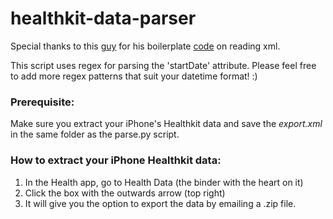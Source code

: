 # healthkit-data-parser

Special thanks to this [guy][1] for his boilerplate [code][2] on reading xml. 

This script uses regex for parsing the 'startDate' attribute. Please feel free to add more regex patterns that suit your datetime format! :)

### Prerequisite:

Make sure you extract your iPhone's Healthkit data and save the _export.xml_ in the same folder as the parse.py script.

### How to extract your iPhone Healthkit data:

1. In the Health app, go to Health Data (the binder with the heart on it)
2. Click the box with the outwards arrow (top right)
3. It will give you the option to export the data by emailing a .zip file.




[1]: https://github.com/stefanluyten
[2]: https://github.com/stefanluyten/HealthKitExportParser/
